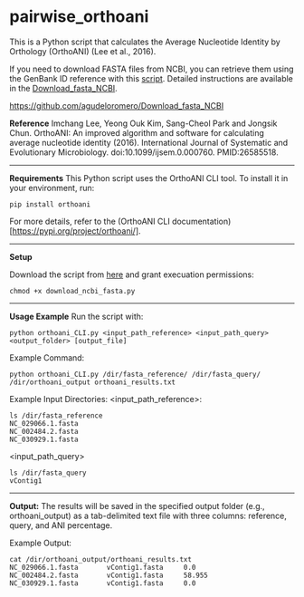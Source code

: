 # pairwise_orthoani

This is a Python script that calculates the Average Nucleotide Identity by Orthology (OrthoANI) (Lee et al., 2016).

If you need to download FASTA files from NCBI, you can retrieve them using the GenBank ID reference with this [script](https://github.com/agudeloromero/Download_fasta_NCBI/blob/main/script/download_ncbi_fasta.py). Detailed instructions are available in the [Download_fasta_NCBI](https://github.com/agudeloromero/Download_fasta_NCBI).

https://github.com/agudeloromero/Download_fasta_NCBI

**Reference**
Imchang Lee, Yeong Ouk Kim, Sang-Cheol Park and Jongsik Chun. OrthoANI: An improved algorithm and software for calculating average nucleotide identity (2016). International Journal of Systematic and Evolutionary Microbiology. doi:10.1099/ijsem.0.000760. PMID:26585518.

---

**Requirements**
This Python script uses the OrthoANI CLI tool. To install it in your environment, run: 
```
pip install orthoani
```
For more details, refer to the (OrthoANI CLI documentation)[https://pypi.org/project/orthoani/].

---

**Setup**

Download the script from [here](https://github.com/agudeloromero/pairwise_orthoani/blob/main/script/orthoani_CLI.py) and grant execuation permissions:
```
chmod +x download_ncbi_fasta.py
```

---

**Usage Example**
Run the script with:
```
python orthoani_CLI.py <input_path_reference> <input_path_query> <output_folder> [output_file]
```

Example Command:
```
python orthoani_CLI.py /dir/fasta_reference/ /dir/fasta_query/ /dir/orthoani_output orthoani_results.txt
```

Example Input Directories:
<input_path_reference>:
```
ls /dir/fasta_reference
NC_029066.1.fasta
NC_002484.2.fasta
NC_030929.1.fasta
```

<input_path_query>
```
ls /dir/fasta_query
vContig1
```

---

**Output:**
The results will be saved in the specified output folder (e.g., orthoani_output) as a tab-delimited text file with three columns: reference, query, and ANI percentage.

Example Output:
```
cat /dir/orthoani_output/orthoani_results.txt
NC_029066.1.fasta       vContig1.fasta     0.0
NC_002484.2.fasta       vContig1.fasta     58.955
NC_030929.1.fasta       vContig1.fasta     0.0
```
